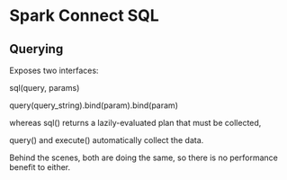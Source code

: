 # Spark Connect SQL

## Querying

Exposes two interfaces:

sql(query, params)

query(query_string).bind(param).bind(param)

whereas sql() returns a lazily-evaluated plan that must be collected,

query() and execute() automatically collect the data.

Behind the scenes, both are doing the same, so there is no performance benefit to either.